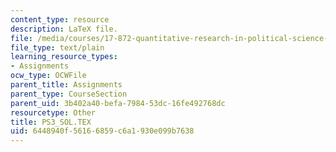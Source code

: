 ```yaml
---
content_type: resource
description: LaTeX file.
file: /media/courses/17-872-quantitative-research-in-political-science-and-public-policy-spring-2004/6448940f56166859c6a1930e099b7638_PS3_SOL.TEX
file_type: text/plain
learning_resource_types:
- Assignments
ocw_type: OCWFile
parent_title: Assignments
parent_type: CourseSection
parent_uid: 3b402a40-befa-7984-53dc-16fe492768dc
resourcetype: Other
title: PS3_SOL.TEX
uid: 6448940f-5616-6859-c6a1-930e099b7638
---
```

